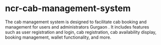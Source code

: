 # ncr-cab-management-system
The cab management system is designed to facilitate cab 
booking and management for users and administrators 
Gurgaon . It includes features such as user registration and 
login, cab registration, cab availability display, booking 
management, wallet functionality, and more.
